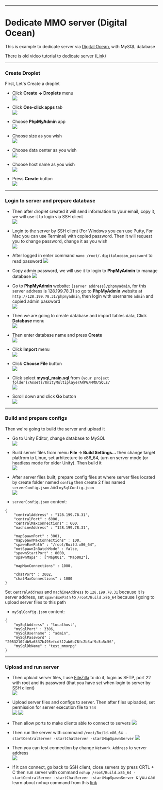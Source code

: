 * * *

Dedicate MMO server (Digital Ocean)
===================================

This is example to dedicate server via [Digital Ocean](https://m.do.co/c/03d10d801aee), with MySQL database

There is old video tutorial to dedicate server ([Link](https://www.youtube.com/watch?v=1CGRlHGDu8U))

* * *

### Create Droplet

First, Let's Create a droplet

*   Click **Create → Droplets** menu  
![](./img-digitalocean/003-create_droplet_001.png)

*   Click **One-click apps** tab  
![](./img-digitalocean/004-create_droplet_002.png)

*   Choose **PhpMyAdmin** app  
![](./img-digitalocean/005-create_droplet_003.png)

*   Choose size as you wish  
![](./img-digitalocean/006-create_droplet_004.png)

*   Choose data center as you wish  
![](./img-digitalocean/008-create_droplet_006.png)

*   Choose host name as you wish  
![](./img-digitalocean/009-create_droplet_007.png)

*   Press **Create** button  
![](./img-digitalocean/010-create_droplet_008.png)

* * *

### Login to server and prepare database

*   Then after droplet created it will send information to your email, copy it, we will use it to login via SSH client  
![](./img-digitalocean/011-mailed_password.png)

*   Login to the server by SSH client (For Windows you can use Putty, For Mac you can use Terminal) with copied password. Then it will request you to change password, change it as you wish  
![](./img-digitalocean/012-ssh_login.png)

*   After logged in enter command `nano /root/.digitalocean_password` to read password
![](./img-digitalocean/014-get_password_001.png)

*   Copy admin password, we will use it to login to **PhpMyAdmin** to manage database
![](./img-digitalocean/015-get_password_002.png)

*   Go to **PhpMyAdmin** website: `{server address}/phpmyadmin`, for this server address is 128.199.78.31 so go to **PhpMyAdmin** website at `http://128.199.78.31/phpmyadmin`, then login with username `admin` and copied admin password  
![](./img-digitalocean/016-db_login.png)

*   Then we are going to create database and import tables data, Click **Database** menu  
![](./img-digitalocean/017-create_db_001.png)

*   Then enter database name and press **Create**  
![](./img-digitalocean/018-create_db_002.png)

*   Click **Import** menu  
![](./img-digitalocean/019-create_db_003.png)

*   Click **Choose File** button  
![](./img-digitalocean/020-create_db_004.png)

*   Click select **mysql_main.sql** from `{your project folder}/Assets/UnityMultiplayerARPG/MMO/SQLs/`  
![](./img-digitalocean/021-create_db_005.png)

*   Scroll down and click **Go** button  
![](./img-digitalocean/022-create_db_006.png)

* * *

### Build and prepare configs

Then we're going to build the server and upload it

*   Go to Unity Editor, change database to MySQL  
![](./img-digitalocean/001-change_to_mysql.png)


*   Build server files from menu **File → Build Settings...** then change target platfrom to Linux, set arhitecture to x86_64, turn on server mode (or headless mode for older Unity). Then build it  
![](./img-digitalocean/002-build_as_server.png)

*   After server files built, prepare config files at where server files located by create folder named `config` then create 2 files named `serverConfig.json` and `mySqlConfig.json`  
![](./img-digitalocean/029-prepare_configs.png)

*   `serverConfig.json` content:  
```
{
    "centralAddress" : "128.199.78.31",
    "centralPort" : 6000,
    "centralMaxConnections" : 600,
    "machineAddress" : "128.199.78.31",

    "mapSpawnPort" : 3001,
    "mapSpawnMaxConnections" : 100,
    "spawnExePath" : "/root/Build.x86_64",
    "notSpawnInBatchMode" : false,
    "spawnStartPort" : 8000,
    "spawnMaps" : ["Map001", "Map002"],
    
    "mapMaxConnections" : 1000,

    "chatPort" : 3002,
    "chatMaxConnections" : 1000
}
```
Set `centralAddress` and `machineAddress` to `128.199.78.31` because it is server address, set `spawnExePath` to `/root/Build.x86_64` because I going to upload server files to this path

*   `mySqlConfig.json` content:  
```
{
    "mySqlAddress" : "localhost",
    "mySqlPort" : 3306,
    "mySqlUsername" : "admin",
    "mySqlPassword" : "20532102db9a6337b495efcd512ab6b78fc2b3af9c5a5c56",
    "mySqlDbName" : "test_mmorpg"
}
```

* * *

### Upload and run server

*   Then upload server files, I use [FileZilla](https://filezilla-project.org/) to do it, login as SFTP, port 22 with root and its password (that you have set when login to server by SSH client)  
![](./img-digitalocean/023-ftp_login.png)

*   Upload server files and configs to server. Then after files uploaded, set permission for server execution file to `744`  
![](./img-digitalocean/024-set_permissions_001.png)
![](./img-digitalocean/025-set_permissions_002.png)

*   Then allow ports to make clients able to connect to servers
![](./img-digitalocean/026-open_ports.png)

*   Then run the server with command `/root/Build.x86_64 -startCentralServer -startChatServer -startMapSpawnServer`
![](./img-digitalocean/027-run_server.png)

*   Then you can test connection by change `Network Address` to server address  
![](./img-digitalocean/028-setup_client.png)

*   If it can connect, go back to SSH client, close servers by press CRTL + C then run server with command `nohup /root/Build.x86_64 -startCentralServer -startChatServer -startMapSpawnServer &` you can learn about nohup command from this [link](https://www.ibm.com/support/knowledgecenter/en/ssw_aix_72/com.ibm.aix.cmds4/nohup.htm)
